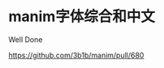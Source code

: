 # manim字体综合和中文

Well Done


https://github.com/3b1b/manim/pull/680

































